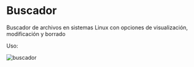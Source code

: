 # Buscador
Buscador de archivos en sistemas Linux con opciones de visualización, modificación y borrado

Uso:


![buscador](https://github.com/user-attachments/assets/52f3fb64-d877-4fc9-b40b-03dae1b9cd5d)
